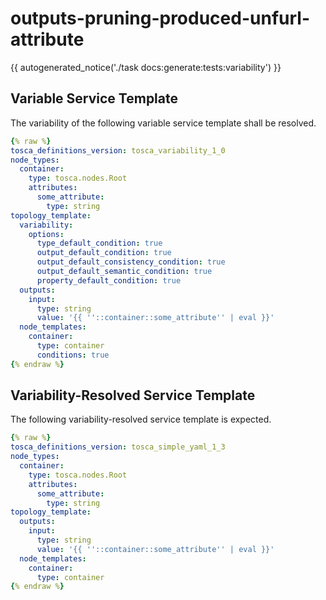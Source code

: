 # outputs-pruning-produced-unfurl-attribute

{{ autogenerated_notice('./task docs:generate:tests:variability') }}


## Variable Service Template

The variability of the following variable service template shall be resolved.

```yaml linenums="1"
{% raw %}
tosca_definitions_version: tosca_variability_1_0
node_types:
  container:
    type: tosca.nodes.Root
    attributes:
      some_attribute:
        type: string
topology_template:
  variability:
    options:
      type_default_condition: true
      output_default_condition: true
      output_default_consistency_condition: true
      output_default_semantic_condition: true
      property_default_condition: true
  outputs:
    input:
      type: string
      value: '{{ ''::container::some_attribute'' | eval }}'
  node_templates:
    container:
      type: container
      conditions: true
{% endraw %}
```




## Variability-Resolved Service Template

The following variability-resolved service template is expected.

```yaml linenums="1"
{% raw %}
tosca_definitions_version: tosca_simple_yaml_1_3
node_types:
  container:
    type: tosca.nodes.Root
    attributes:
      some_attribute:
        type: string
topology_template:
  outputs:
    input:
      type: string
      value: '{{ ''::container::some_attribute'' | eval }}'
  node_templates:
    container:
      type: container
{% endraw %}
```

